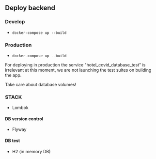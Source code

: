 ## Deploy backend

### Develop
 - ```docker-compose up --build```
 
 ### Production
  - ```docker-compose up --build```

For deploying in production the service "hotel_covid_database_test" is irrelevant at this moment, 
we are not launching the test suites on building the app.

Take care about database volumes!


### STACK
- Lombok

#### DB version control
- Flyway

#### DB test
- H2 (in memory DB)